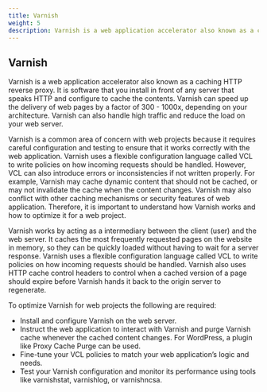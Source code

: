 ```yaml
---
title: Varnish
weight: 5
description: Varnish is a web application accelerator also known as a caching HTTP reverse proxy. It is a software that you install in front of any server that speaks HTTP and configure it to cache the contents. 
---
```

## Varnish
Varnish is a web application accelerator also known as a caching HTTP reverse proxy. It is software that you install in front of any server that speaks HTTP and configure to cache the contents. Varnish can speed up the delivery of web pages by a factor of 300 - 1000x, depending on your architecture. Varnish can also handle high traffic and reduce the load on your web server.


Varnish is a common area of concern with web projects because it requires careful configuration and testing to ensure that it works correctly with the web application. Varnish uses a flexible configuration language called VCL to write policies on how incoming requests should be handled. However, VCL can also introduce errors or inconsistencies if not written properly. For example, Varnish may cache dynamic content that should not be cached, or may not invalidate the cache when the content changes. Varnish may also conflict with other caching mechanisms or security features of web application. Therefore, it is important to understand how Varnish works and how to optimize it for a web project.

Varnish works by acting as a intermediary between the client (user) and the web server. It caches the most frequently requested pages on the website in memory, so they can be quickly loaded without having to wait for a server response. Varnish uses a flexible configuration language called VCL to write policies on how incoming requests should be handled. Varnish also uses HTTP cache control headers to control when a cached version of a page should expire before Varnish hands it back to the origin server to regenerate.

To optimize Varnish for web projects the following are required:
- Install and configure Varnish on the web server.
- Instruct the web application to interact with Varnish and purge Varnish cache whenever the cached content changes. For WordPress, a plugin like Proxy Cache Purge can be used.
- Fine-tune your VCL policies to match your web application’s logic and needs.
- Test your Varnish configuration and monitor its performance using tools like varnishstat, varnishlog, or varnishncsa.

